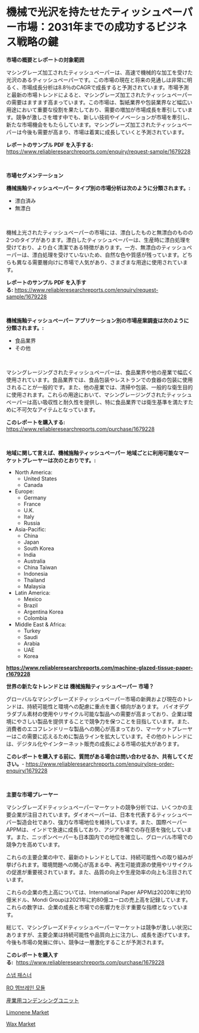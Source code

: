 <p><h1>機械で光沢を持たせたティッシュペーパー市場：2031年までの成功するビジネス戦略の鍵</h1></p><p><strong>市場の概要とレポートの対象範囲</strong></p>
<p><p>マシングレーズ加工されたティッシュペーパーは、高速で機械的な加工を受けた光沢のあるティッシュペーパーです。この市場の現在と将来の見通しは非常に明るく、市場成長分析は8.8％のCAGRで成長すると予測されています。市場予測と最新の市場トレンドによると、マシングレーズ加工されたティッシュペーパーの需要はますます高まっています。この市場は、製紙業界や包装業界など幅広い用途において重要な役割を果たしており、需要の増加が市場成長を牽引しています。競争が激しさを増す中でも、新しい技術やイノベーションが市場を牽引し、新たな市場機会をもたらしています。マシングレーズ加工されたティッシュペーパーは今後も需要が高まり、市場は着実に成長していくと予測されています。</p></p>
<p><strong>レポートのサンプル PDF を入手する:</strong> <a href="https://www.reliableresearchreports.com/enquiry/request-sample/1679228">https://www.reliableresearchreports.com/enquiry/request-sample/1679228</a></p>
<p>&nbsp;</p>
<p><strong>市場セグメンテーション</strong></p>
<p><strong>機械施釉ティッシュペーパー タイプ別の市場分析は次のように分類されます。:</strong></p>
<p><ul><li>漂白済み</li><li>無漂白</li></ul></p>
<p>&nbsp;</p>
<p><p>機械上光されたティッシュペーパーの市場には、漂白したものと無漂白のものの2つのタイプがあります。漂白したティッシュペーパーは、生産時に漂白処理を受けており、より白く清潔である特徴があります。一方、無漂白のティッシュペーパーは、漂白処理を受けていないため、自然な色や質感が残っています。どちらも異なる需要層向けに市場で人気があり、さまざまな用途に使用されています。</p></p>
<p><strong>レポートのサンプル PDF を入手する:</strong>&nbsp;<a href="https://www.reliableresearchreports.com/enquiry/request-sample/1679228">https://www.reliableresearchreports.com/enquiry/request-sample/1679228</a></p>
<p>&nbsp;</p>
<p><strong> 機械施釉ティッシュペーパー アプリケーション別の市場産業調査は次のように分類されます。:</strong></p>
<p><ul><li>食品業界</li><li>その他</li></ul></p>
<p>&nbsp;</p>
<p><p>マシングレージングされたティッシュペーパーは、食品業界や他の産業で幅広く使用されています。食品業界では、食品包装やレストランでの食器の包装に使用されることが一般的です。また、他の産業では、清掃や包装、一般的な衛生目的に使用されます。これらの用途において、マシングレージングされたティッシュペーパーは高い吸収性と耐久性を提供し、特に食品業界では衛生基準を満たすために不可欠なアイテムとなっています。</p></p>
<p><strong>このレポートを購入する:</strong>&nbsp; <a href="https://www.reliableresearchreports.com/purchase/1679228">https://www.reliableresearchreports.com/purchase/1679228</a></p>
<p>&nbsp;</p>
<p><strong>地域に関して言えば、機械施釉ティッシュペーパー 地域ごとに利用可能なマーケットプレーヤーは次のとおりです。:</strong></p>
<p><ul>
    <li>
        North America:
        <ul>
            <li>United States</li>
            <li>Canada</li>
        </ul>
    </li>
    <li>
        Europe:
        <ul>
            <li>Germany</li>
            <li>France</li>
            <li>U.K.</li>
            <li>Italy</li>
            <li>Russia</li>
        </ul>
    </li>
    <li>
        Asia-Pacific:
        <ul>
            <li>China</li>
            <li>Japan</li>
            <li>South Korea</li>
            <li>India</li>
            <li>Australia</li>
            <li>China Taiwan</li>
            <li>Indonesia</li>
            <li>Thailand</li>
            <li>Malaysia</li>
        </ul>
    </li>
    <li>
        Latin America:
        <ul>
            <li>Mexico</li>
            <li>Brazil</li>
            <li>Argentina Korea</li>
            <li>Colombia</li>
        </ul>
    </li>
    <li>
        Middle East & Africa:
        <ul>
            <li>Turkey</li>
            <li>Saudi</li>
            <li>Arabia</li>
            <li>UAE</li>
            <li>Korea</li>
        </ul>
    </li>
    </ul></p>
<p><strong><a href="https://www.reliableresearchreports.com/machine-glazed-tissue-paper-r1679228">https://www.reliableresearchreports.com/machine-glazed-tissue-paper-r1679228</a></strong>&nbsp;</p>
<p><strong>世界の新たなトレンドとは 機械施釉ティッシュペーパー 市場？</strong></p>
<p><p>グローバルなマシングレーズドティッシュペーパー市場の新興および現在のトレンドは、持続可能性と環境への配慮に重点を置く傾向があります。 バイオデグラダブル素材の使用やリサイクル可能な製品への需要が高まっており、企業は環境にやさしい製品を提供することで競争力を保つことを目指しています。また、消費者のエコフレンドリーな製品への関心が高まっており、マーケットプレーヤーはこの需要に応えるために製品ラインを拡大しています。その他のトレンドには、デジタル化やインターネット販売の成長による市場の拡大があります。</p></p>
<p><strong>このレポートを購入する前に、質問がある場合は問い合わせるか、共有してください。</strong>- <a href="https://www.reliableresearchreports.com/enquiry/pre-order-enquiry/1679228">https://www.reliableresearchreports.com/enquiry/pre-order-enquiry/1679228</a></p>
<p>&nbsp;</p>
<p><strong>主要な市場プレーヤー</strong></p>
<p><p>マシングレーズドティッシュペーパーマーケットの競争分析では、いくつかの主要企業が注目されています。ダイオペーパーは、日本を代表するティッシュペーパー製造会社であり、強力な市場地位を維持しています。また、国際ペーパーAPPMは、インドで急速に成長しており、アジア市場での存在感を強化しています。また、ニッポンペーパーも日本国内での地位を確立し、グローバル市場での競争力を高めています。</p><p>これらの主要企業の中で、最新のトレンドとしては、持続可能性への取り組みが挙げられます。環境問題への関心が高まる中、再生可能資源の使用やリサイクルの促進が重要視されています。また、品質の向上や生産効率の向上も注目されています。</p><p>これらの企業の売上高については、International Paper APPMは2020年に約10億米ドル、Mondi Groupは2021年に約80億ユーロの売上高を記録しています。これらの数字は、企業の成長と市場での影響力を示す重要な指標となっています。</p><p>総じて、マシングレーズドティッシュペーパーマーケットは競争が激しい状況にありますが、主要企業は持続可能性や品質向上に注力し、成長を遂げています。今後も市場の発展に伴い、競争は一層激化することが予測されます。</p></p>
<p><strong>このレポートを購入する:</strong>&nbsp;&nbsp;<a href="https://www.reliableresearchreports.com/purchase/1679228">https://www.reliableresearchreports.com/purchase/1679228</a></p>
<p><p><a href="https://github.com/vsoq0zknh59/Market-Research-Report-List-1/blob/main/287963629977.md">스냅 패스너</a></p><p><a href="https://github.com/Tristiarton768456/Market-Research-Report-List-1/blob/main/660616229978.md">RO 멤브레인 모듈</a></p><p><a href="https://github.com/bevdtkn4419963/Market-Research-Report-List-1/blob/main/811873332828.md">産業用コンデンシングユニット</a></p><p><a href="https://issuu.com/reportprime-2/docs/limonene-market-size-2030.pptx">Limonene Market</a></p><p><a href="https://issuu.com/reportprime-2/docs/wax-market-size-2030.pptx">Wax Market</a></p></p>